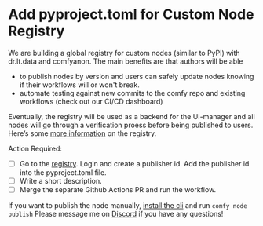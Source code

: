 # Add pyproject.toml for Custom Node Registry

We are building a global registry for custom nodes (similar to PyPI) with dr.lt.data and comfyanon. The main benefits are that authors will be able

- to publish nodes by version and users can safely update nodes knowing if their workflows will or won't break. 
- automate testing against new commits to the comfy repo and existing workflows (check out our CI/CD dashboard)

Eventually, the registry will be used as a backend for the UI-manager and all nodes will go through a verification proess before being published to users. Here’s some [more information](https://comfydocs.org/registry/overview#introduction) on the registry.

Action Required:

- [ ] Go to the [registry](https://comfyregistry.org/). Login and create a publisher id. Add the publisher id into the pyproject.toml file.
- [ ] Write a short description.
- [ ] Merge the separate Github Actions PR and run the workflow.

If you want to publish the node manually, [install the cli](https://comfydocs.org/comfy-cli/getting-started#install-cli) and run `comfy node publish`
Please message me on [Discord](https://discord.com/invite/comfyorg) if you have any questions!
